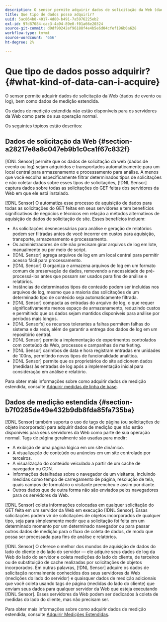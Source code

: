 ```yaml
---
description: O sensor permite adquirir dados de solicitação da Web (dados de evento ou log), bem como dados de medição estendida.
title: Que tipo de dados posso adquirir?
uuid: 5ac864b8-4017-4d80-b491-7a5976225eb2
exl-id: 97d87084-cac3-4a94-89e0-f01a66e20324
source-git-commit: d9df90242ef96188f4e4b5e6d04cfef196b0a628
workflow-type: tm+mt
source-wordcount: '656'
ht-degree: 2%

---
```


# Que tipo de dados posso adquirir?{#what-kind-of-data-can-i-acquire}

O sensor permite adquirir dados de solicitação da Web (dados de evento ou log), bem como dados de medição estendida.

Os dados de medição estendida não estão disponíveis para os servidores da Web como parte de sua operação normal.

Os seguintes tópicos estão descritos:

## Dados de solicitação da Web {#section-a28217e8a8c047eb9b1c0ca1f67c832f}

[!DNL Sensor] permite que os dados de solicitação da web (dados de evento ou log) sejam adquiridos e transportados automaticamente para um local central para armazenamento e processamento para análise. A menos que você escolha especificamente filtrar determinados tipos de solicitações e não coletar dados sobre esses tipos de solicitações, [!DNL Sensor] captura dados sobre todas as solicitações do GET feitas dos servidores da Web em que ele está instalado.

[!DNL Sensor] O automatiza esse processo de aquisição de dados para todas as solicitações do GET feitas em seus servidores e tem benefícios significativos de negócios e técnicos em relação a métodos alternativos de aquisição de dados de solicitação de site. Esses benefícios incluem:

* As solicitações desnecessárias para análise e geração de relatórios podem ser filtradas antes de você incorrer em custos para aquisição, transporte, armazenamento e processamento.
* Os administradores de site não precisam girar arquivos de log em lote, manualmente ou por meio de script.
* [!DNL Sensor] agrega arquivos de log em um local central para permitir acesso fácil para processamento.
* [!DNL Sensor] O organiza e armazena arquivos de log em um formato comum de preservação de dados, removendo a necessidade de pré-processá-los antes que possam ser usados para fins de análise e relatórios.
* Instâncias de determinados tipos de conteúdo podem ser incluídas nos arquivos de log, mesmo que a maioria das solicitações de um determinado tipo de conteúdo seja automaticamente filtrada.
* [!DNL Sensor] compacta as entradas do arquivo de log, o que requer significativamente menos espaço de armazenamento, reduzindo custos e permitindo que os dados sejam mantidos disponíveis para análise por períodos mais longos.
* [!DNL Sensor’s] os recursos tolerantes a falhas permitem falhas do sistema e da rede, além de garantir a entrega dos dados de log em um repositório central.
* [!DNL Sensor] permite a implementação de experimentos controlados com conteúdo da Web, processos e campanhas de marketing.
* [!DNL Sensor] carimbos de data e hora registram entradas em unidades de 100ns, permitindo novos tipos de funcionalidade analítica.
* [!DNL Sensor] permite que os proprietários do site adicionem dados (medidas) às entradas de log após a implementação inicial para consideração em análise e relatório.

Para obter mais informações sobre como adquirir dados de medição estendida, consulte [Adquirir medidas de linha de base](../../home/c-undst-pg-tag/c-acq-bsln-msmts/c-acq-bsln-msmts.md#concept-ed9b4b21693a4bafac75d60708b9b6fe).

## Dados de medição estendida {#section-b7f0285de49e432b9db8fda85fa735ba}

[!DNL Sensor] também suporta o uso de tags de página (ou solicitações de objeto incorporado) para adquirir dados de medição que não estão disponíveis para seus servidores da Web como parte de sua operação normal. Tags de página geralmente são usadas para medir:

* A exibição de uma página lógica em um site dinâmico.
* A visualização de conteúdo ou anúncios em um site controlado por terceiros.
* A visualização do conteúdo veiculado a partir de um cache de navegador ou CDN.
* Informações detalhadas sobre o navegador de um visitante, incluindo medidas como tempo de carregamento de página, resolução de tela, quais campos de formulário o visitante preencheu e assim por diante.
* Outros dados que de outra forma não são enviados pelos navegadores para os servidores da Web.

[!DNL Sensor] coleta informações colocadas em qualquer solicitação do GET feita em um servidor da Web em execução  [!DNL Sensor]. Essas solicitações podem vir de solicitações de objetos incorporados de qualquer tipo, seja para simplesmente medir que a solicitação foi feita em um determinado momento por um determinado navegador ou para passar outros dados de medição para o fluxo de coleta de dados, de modo que possa ser processada para fins de análise e relatórios.

[!DNL Sensor] O oferece o melhor dos mundos de aquisição de dados do lado do cliente e do lado do servidor — ele adquire seus dados de log da Web do lado do servidor e coleta medições do lado do cliente, de terceiros ou de substituição de cache realizadas por solicitações de objetos incorporados. Em outras palavras, [!DNL Sensor] adquire os dados de solicitação normalmente conhecidos dos seus servidores da Web (medições do lado do servidor) e quaisquer dados de medição adicionais que você coleta usando tags de página (medidas do lado do cliente) que enviam seus dados para qualquer servidor da Web que esteja executando [!DNL Sensor]. Esses servidores da Web podem ser dedicados à coleta de medidas do lado do cliente, mas não precisam ser.

Para obter mais informações sobre como adquirir dados de medição estendida, consulte [Adquirir Medições Estendidas](../../home/c-undst-pg-tag/c-acq-ext-msmt/c-acq-ext-msmt.md#concept-d171a6d2bde843cdb65bcfe69c6a4944).
